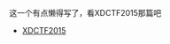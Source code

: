 这一个有点懒得写了，看XDCTF2015那篇吧
- [XDCTF2015](https://github.com/fangdada/ctf/tree/master/XDCTF2015/pwn200)
